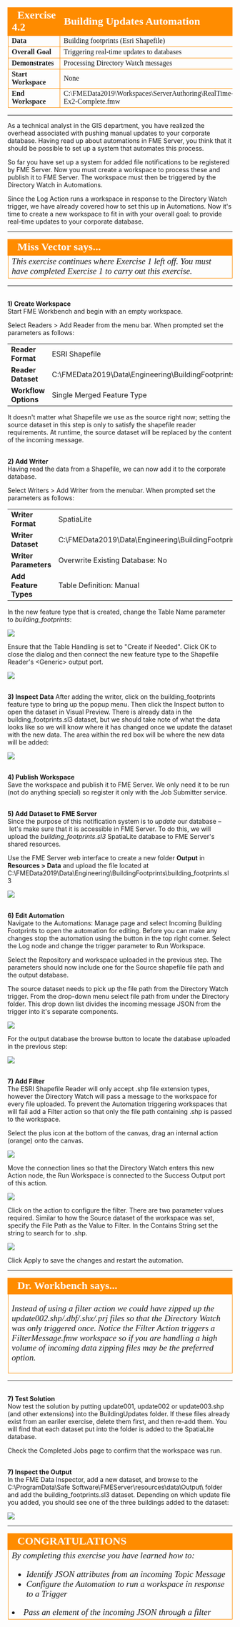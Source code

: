<!--Instructor Notes-->

<!--Exercise Section-->


<table style="border-spacing: 0px;border-collapse: collapse;font-family:serif">
<tr>
<td width=25% style="vertical-align:middle;background-color:darkorange;border: 2px solid darkorange">
<i class="fa fa-cogs fa-lg fa-pull-left fa-fw" style="color:white;padding-right: 12px;vertical-align:text-top"></i>
<span style="color:white;font-size:x-large;font-weight: bold">Exercise 4.2</span>
</td>
<td style="border: 2px solid darkorange;background-color:darkorange;color:white">
<span style="color:white;font-size:x-large;font-weight: bold">Building Updates Automation</span>
</td>
</tr>

<tr>
<td style="border: 1px solid darkorange; font-weight: bold">Data</td>
<td style="border: 1px solid darkorange">Building footprints (Esri Shapefile)</td>
</tr>

<tr>
<td style="border: 1px solid darkorange; font-weight: bold">Overall Goal</td>
<td style="border: 1px solid darkorange">Triggering real-time updates to databases</td>
</tr>

<tr>
<td style="border: 1px solid darkorange; font-weight: bold">Demonstrates</td>
<td style="border: 1px solid darkorange">Processing Directory Watch messages</td>
</tr>

<tr>
<td style="border: 1px solid darkorange; font-weight: bold">Start Workspace</td>
<td style="border: 1px solid darkorange">None</td>
</tr>

<tr>
<td style="border: 1px solid darkorange; font-weight: bold">End Workspace</td>
<td style="border: 1px solid darkorange">C:\FMEData2019\Workspaces\ServerAuthoring\RealTime-Ex2-Complete.fmw</td>
</tr>

</table>

---

As a technical analyst in the GIS department, you have realized the overhead associated with pushing manual updates to your corporate database. Having read up about automations in FME Server, you think that it should be possible to set up a system that automates this process.

So far you have set up a system for added file notifications to be registered by FME Server. Now you must create a workspace to process these and publish it to FME Server. The workspace must then be triggered by the Directory Watch in Automations.

Since the Log Action runs a workspace in response to the Directory Watch trigger, we have already covered how to set this up in Automations. Now it's time to create a new workspace to fit in with your overall goal: to provide real-time updates to your corporate database.


---

<!--Person X Says Section-->

<table style="border-spacing: 0px">
<tr>
<td style="vertical-align:middle;background-color:darkorange;border: 2px solid darkorange">
<i class="fa fa-quote-left fa-lg fa-pull-left fa-fw" style="color:white;padding-right: 12px;vertical-align:text-top"></i>
<span style="color:white;font-size:x-large;font-weight: bold;font-family:serif">Miss Vector says...</span>
</td>
</tr>

<tr>
<td style="border: 1px solid darkorange">
<span style="font-family:serif; font-style:italic; font-size:larger">
This exercise continues where Exercise 1 left off. You must have completed Exercise 1 to carry out this exercise.
</td>
</tr>
</table>

---

<br>**1) Create Workspace**
<br>Start FME Workbench and begin with an empty workspace.

Select Readers &gt; Add Reader from the menu bar. When prompted set the parameters as follows:

<table style="border: 0px">

<tr>
<td style="font-weight: bold">Reader Format</td>
<td style="">ESRI Shapefile</td>
</tr>

<tr>
<td style="font-weight: bold">Reader Dataset</td>
<td style="">C:\FMEData2019\Data\Engineering\BuildingFootprints\Updates001.shp</td>
</tr>

<tr>
<td style="font-weight: bold">Workflow Options</td>
<td style="">Single Merged Feature Type</td>
</tr>

</table>

It doesn't matter what Shapefile we use as the source right now; setting the source dataset in this step is only to satisfy the shapefile reader requirements. At runtime, the source dataset will be replaced by the content of the incoming message.


<br>**2) Add Writer**
<br>Having read the data from a Shapefile, we can now add it to the corporate database.

Select Writers &gt; Add Writer from the menubar. When prompted set the parameters as follows:

<table style="border: 0px">

<tr>
<td style="font-weight: bold">Writer Format</td>
<td style="">SpatiaLite</td>
</tr>

<tr>
<td style="font-weight: bold">Writer Dataset</td>
<td style="">C:\FMEData2019\Data\Engineering\BuildingFootprints\building_footprints.sl3</td>
</tr>

<tr>
<td style="font-weight: bold">Writer Parameters</td>
<td style="">Overwrite Existing Database: No</td>
</tr>

<tr>
<td style="font-weight: bold">Add Feature Types</td>
<td style="">Table Definition: Manual</td>
</tr>

</table>

In the new feature type that is created, change the Table Name parameter to *building_footprints*:

![](./Images/Img4.417.Ex3.FeatureTypeName.png)

Ensure that the Table Handling is set to "Create if Needed". Click OK to close the dialog and then connect the new feature type to the Shapefile Reader's &lt;Generic&gt; output port.

![](./Images/Img4.418.Ex3.FinalWorkspace.png)

<br>**3) Inspect Data**
After adding the writer, click on the building_footprints feature type to bring up the popup menu. Then click the Inspect button to open the dataset in Visual Preview. There is already data in the building_footprints.sl3 dataset, but we should take note of what the data looks like so we will know where it has changed once we update the dataset with the new data. The area within the red box will be where the new data will be added:

![](./Images/Img4.419.Ex3.SpatialLiteData.png)


<br>**4) Publish Workspace**
<br>Save the workspace and publish it to FME Server. We only need it to be run (not do anything special) so register it only with the Job Submitter service.


<br>**5) Add Dataset to FME Server**
<br>Since the purpose of this notification system is to *update* our database – let's make sure that it is accessible in FME Server. To do this, we will upload the *building_footprints.sl3* SpatiaLite database to FME Server's shared resources.

Use the FME Server web interface to create a new folder **Output** in **Resources &gt; Data** and upload the file located at C:\FMEData2019\Data\Engineering\BuildingFootprints\building_footprints.sl3

![](./Images/Img4.421.Ex2.UploadDatabase.png)


<br>**6) Edit Automation**
<br>Navigate to the Automations: Manage page and select Incoming Building Footprints to open the automation for editing. Before you can make any changes stop the automation using the button in the top right corner. Select the Log node and change the trigger parameter to Run Workspace.

Select the Repository and workspace uploaded in the previous step. The parameters should now include one for the Source shapefile file path and the output database.

The source dataset needs to pick up the file path from the Directory Watch trigger. From the drop-down menu select file path from under the Directory folder. This drop down list divides the incoming message JSON from the trigger into it's separate components.

![](./Images/Img4.421.Ex2.SourceDataset.png)

For the output database the browse button to locate the database uploaded in the previous step:

![](./Images/Img4.422.Ex2.OutputDatabaseSelection.png)

<br>**7) Add Filter**
<br>The ESRI Shapefile Reader will only accept .shp file extension types, however the Directory Watch will pass a message to the workspace for every file uploaded.
To prevent the Automation triggering workspaces that will fail add a Filter action so that only the file path containing .shp is passed to the workspace.

Select the plus icon at the bottom of the canvas, drag an internal action (orange) onto the canvas.

![](./Images/Img4.423.Ex2.AddFilterAction.png)

Move the connection lines so that the Directory Watch enters this new Action node, the Run Workspace is connected to the Success Output port of this action.

![](./Images/Img4.424.Ex2.RearrangeConnections.png)

Click on the action to configure the filter. There are two parameter values required. Similar to how the Source dataset of the workspace was set, specify the File Path as the Value to Filter. In the Contains String set the string to search for to .shp.

![](./Images/Img4.425.Ex2.CompleteFilter.png)

Click Apply to save the changes and restart the automation.



---

<!--Person X Says Section-->

<table style="border-spacing: 0px">
<tr>
<td style="vertical-align:middle;background-color:darkorange;border: 2px solid darkorange">
<i class="fa fa-quote-left fa-lg fa-pull-left fa-fw" style="color:white;padding-right: 12px;vertical-align:text-top"></i>
<span style="color:white;font-size:x-large;font-weight: bold;font-family:serif">Dr. Workbench says...</span>
</td>
</tr>

<tr>
<td style="border: 1px solid darkorange">
<span style="font-family:serif; font-style:italic; font-size:larger">

Instead of using a filter action we could have zipped up the update002.shp/.dbf/.shx/.prj files so that the Directory Watch was only triggered once. Notice the Filter Action triggers a FilterMessage.fmw workspace so if you are handling a high volume of incoming data zipping files may be the preferred option.
</td>
</tr>
</table>

---

<br>**7) Test Solution**
<br>Now test the solution by putting update001, update002 or update003.shp (and other extensions) into the BuildingUpdates folder. If these files already exist from an eariler exercise, delete them first, and then re-add them. You will find that each dataset put into the folder is added to the SpatiaLite database.

Check the Completed Jobs page to confirm that the workspace was run.

<br>**7) Inspect the Output**
<br>In the FME Data Inspector, add a new dataset, and browse to the C:\ProgramData\Safe Software\FMEServer\resources\data\Output\ folder and add the building_footprints.sl3 dataset. Depending on which update file you added, you should see one of the three buildings added to the dataset:

![](./Images/Img4.423.Ex3.ViewOutputInDataInspector.png)

---

<!--Exercise Congratulations Section-->

<table style="border-spacing: 0px">
<tr>
<td style="vertical-align:middle;background-color:darkorange;border: 2px solid darkorange">
<i class="fa fa-thumbs-o-up fa-lg fa-pull-left fa-fw" style="color:white;padding-right: 12px;vertical-align:text-top"></i>
<span style="color:white;font-size:x-large;font-weight: bold;font-family:serif">CONGRATULATIONS</span>
</td>
</tr>

<tr>
<td style="border: 1px solid darkorange">
<span style="font-family:serif; font-style:italic; font-size:larger">
By completing this exercise you have learned how to:
<br>
<ul><li>Identify JSON attributes from an incoming Topic Message</li>
<li>Configure the Automation to run a workspace in response to a Trigger</li></ul>
<li>Pass an element of the incoming JSON through a filter</li></ul>
</span>
</td>
</tr>
</table>
